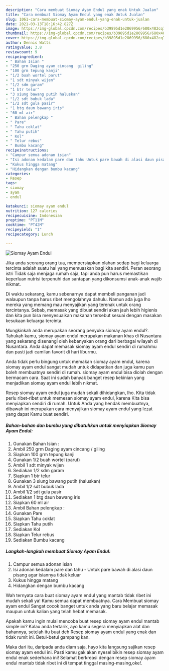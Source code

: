 ```yaml
---
description: "Cara membuat Siomay Ayam Endul yang enak Untuk Jualan"
title: "Cara membuat Siomay Ayam Endul yang enak Untuk Jualan"
slug: 1061-cara-membuat-siomay-ayam-endul-yang-enak-untuk-jualan
date: 2021-03-13T18:16:42.827Z
image: https://img-global.cpcdn.com/recipes/b39895d1e2869956/680x482cq70/siomay-ayam-endul-foto-resep-utama.jpg
thumbnail: https://img-global.cpcdn.com/recipes/b39895d1e2869956/680x482cq70/siomay-ayam-endul-foto-resep-utama.jpg
cover: https://img-global.cpcdn.com/recipes/b39895d1e2869956/680x482cq70/siomay-ayam-endul-foto-resep-utama.jpg
author: Dennis Watts
ratingvalue: 3.8
reviewcount: 9
recipeingredient:
- " Bahan Isian "
- "250 grm Daging ayam cincang  giling"
- "100 grm tepung kanji"
- "1/2 buah wortel parut"
- "1 sdt minyak wijen"
- "1/2 sdm garam"
- "1 btr telur"
- "3 siung bawang putih haluskan"
- "1/2 sdt bubuk lada"
- "1/2 sdt gula pasir"
- "1 btg daun bawang iris"
- "60 ml air"
- " Bahan pelengkap "
- " Pare"
- " Tahu coklat"
- " Tahu putih"
- " Kol"
- " Telur rebus"
- " Bumbu kacang"
recipeinstructions:
- "Campur semua adonan isian"
- "Isi adonan kedalam pare dan tahu Untuk pare bawah di alasi daun pisang agar isiannya tidak keluar"
- "Kukus hingga matang"
- "Hidangkan dengan bumbu kacang"
categories:
- Resep
tags:
- siomay
- ayam
- endul

katakunci: siomay ayam endul 
nutrition: 127 calories
recipecuisine: Indonesian
preptime: "PT11M"
cooktime: "PT42M"
recipeyield: "1"
recipecategory: Lunch

---
```



![Siomay Ayam Endul](https://img-global.cpcdn.com/recipes/b39895d1e2869956/680x482cq70/siomay-ayam-endul-foto-resep-utama.jpg)

Jika anda seorang orang tua, mempersiapkan olahan sedap bagi keluarga tercinta adalah suatu hal yang memuaskan bagi kita sendiri. Peran seorang istri Tidak saja menjaga rumah saja, tapi anda pun harus memastikan keperluan nutrisi terpenuhi dan santapan yang dikonsumsi anak-anak wajib nikmat.

Di waktu  sekarang, kamu sebenarnya dapat membeli panganan jadi walaupun tanpa harus ribet mengolahnya dahulu. Namun ada juga lho mereka yang memang mau menyajikan yang terenak untuk orang tercintanya. Sebab, memasak yang dibuat sendiri akan jauh lebih higienis dan kita pun bisa menyesuaikan makanan tersebut sesuai dengan masakan kesukaan keluarga tercinta. 



Mungkinkah anda merupakan seorang penyuka siomay ayam endul?. Tahukah kamu, siomay ayam endul merupakan makanan khas di Nusantara yang sekarang disenangi oleh kebanyakan orang dari berbagai wilayah di Nusantara. Anda dapat memasak siomay ayam endul sendiri di rumahmu dan pasti jadi camilan favorit di hari liburmu.

Anda tidak perlu bingung untuk memakan siomay ayam endul, karena siomay ayam endul sangat mudah untuk didapatkan dan juga kamu pun boleh membuatnya sendiri di rumah. siomay ayam endul bisa diolah dengan bermacam cara. Saat ini sudah banyak banget resep kekinian yang menjadikan siomay ayam endul lebih nikmat.

Resep siomay ayam endul juga mudah sekali dihidangkan, lho. Kita tidak perlu ribet-ribet untuk memesan siomay ayam endul, karena Kita bisa menyiapkan sendiri di rumah. Untuk Anda yang hendak membuatnya, dibawah ini merupakan cara menyajikan siomay ayam endul yang lezat yang dapat Kamu buat sendiri.

<!--inarticleads1-->

##### Bahan-bahan dan bumbu yang dibutuhkan untuk menyiapkan Siomay Ayam Endul:

1. Gunakan  Bahan Isian :
1. Ambil 250 grm Daging ayam cincang / giling
1. Siapkan 100 grm tepung kanji
1. Gunakan 1/2 buah wortel (parut)
1. Ambil 1 sdt minyak wijen
1. Sediakan 1/2 sdm garam
1. Siapkan 1 btr telur
1. Gunakan 3 siung bawang putih (haluskan)
1. Ambil 1/2 sdt bubuk lada
1. Ambil 1/2 sdt gula pasir
1. Sediakan 1 btg daun bawang iris
1. Siapkan 60 ml air
1. Ambil  Bahan pelengkap :
1. Gunakan  Pare
1. Siapkan  Tahu coklat
1. Siapkan  Tahu putih
1. Sediakan  Kol
1. Siapkan  Telur rebus
1. Sediakan  Bumbu kacang




<!--inarticleads2-->

##### Langkah-langkah membuat Siomay Ayam Endul:

1. Campur semua adonan isian
1. Isi adonan kedalam pare dan tahu - Untuk pare bawah di alasi daun pisang agar isiannya tidak keluar
1. Kukus hingga matang
1. Hidangkan dengan bumbu kacang




Wah ternyata cara buat siomay ayam endul yang mantab tidak ribet ini mudah sekali ya! Kamu semua dapat membuatnya. Cara Membuat siomay ayam endul Sangat cocok banget untuk anda yang baru belajar memasak maupun untuk kalian yang telah hebat memasak.

Apakah kamu ingin mulai mencoba buat resep siomay ayam endul mantab simple ini? Kalau anda tertarik, ayo kamu segera menyiapkan alat dan bahannya, setelah itu buat deh Resep siomay ayam endul yang enak dan tidak rumit ini. Betul-betul gampang kan. 

Maka dari itu, daripada anda diam saja, hayo kita langsung sajikan resep siomay ayam endul ini. Pasti kamu gak akan nyesel bikin resep siomay ayam endul enak sederhana ini! Selamat berkreasi dengan resep siomay ayam endul mantab tidak ribet ini di tempat tinggal masing-masing,oke!.

